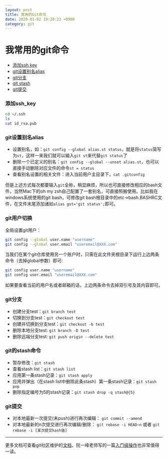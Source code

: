 ```yaml
---
layout: post
title: 常用的Git命令
date: 2020-01-02 19:20:23 +0900
category: git
---
```

# 我常用的git命令

* [添加ssh key](#添加ssh_key)
* [git设置别名alias](#git设置别名alias)
* [git分支](#git分支)
* [git stash](#git的stash命令)
* [git提交](#git提交)

### 添加ssh_key
```bash
cd ~/.ssh
ls
cat id_rsa.pub
```

### git设置别名alias
* 设置别名，如：`git config --global alias.st status`，就是将`status`简写为`st`，这样一来我们就可以输入`git st`来代替`git status`了
* 删除一个已定义的别名：`git config --global --unset alias.st`，也可以直接手动删除对应文件的命令`st = status`
* 查看别名设置的相关文件：进入当前用户主目录下，`cat .gitconfig`

但是上述方式每次都要输入`git`全称，稍显麻烦，所以也可直接修改相应的bash文件，当然Mac下的oh my zsh自己配置了一套别名，可直接照搬使用。比如我在windows系统使用的git bash，可修改git bash根目录中的etc->bash.BASHRC文件，在文件末尾添加诸如`alias gst='git status';`即可。

### git用户切换
全局设置git用户：
```zsh
git config --global user.name "username"
git config --global user.email "useremail@XXX.com"
```
当我们在某个git仓库使用另一个账户时，只需在此文件夹根目录下运行上边两条命令（去掉global参数）即可:
```zsh
git config user.name "username"
git config user.email "useremail@XXX.com"
```
如果要查看当前的用户名或者邮箱的话，上边两条命令去掉双引号及其内容即可。

### git分支
* 创建分支test：`git branch test`
* 切换到分支test：`git checkout test`
* 创建并切换到分支test：`git checkout -b test`
* 删除本地分支test: `git branch -D test`
* 删除远端分支test: `git push origin --delete test`

### git的stash命令
* 暂存修改：`git stash`
* 查看stash list：`git stash list`
* 应用第一条stash记录：`git stash apply`
* 应用并弹出（在stash list中删除此条stash）第一条stash记录：`git stash pop`
* 删除指定编号为5的stash记录：`git stash drop -q stash@{5}`

### git提交
* 对本地最新一次提交(未push)进行再次编辑： `git commit --amend`
* 对本地最新的n次提交进行再次编辑/删除： `git rebase -i HEAD~n` 或者 `git rebase -i [某次提交hash值]`

***
更多文档可查看git社区维护的[文档](https://git-scm.com/book/zh/v2)，阮一峰老师写的一篇[入门级操作](http://www.ruanyifeng.com/blog/2014/06/git_remote.html)也非常值得一读。
